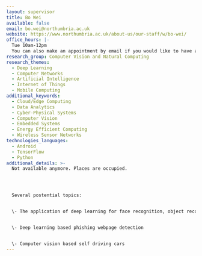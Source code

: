 ```yaml
---
layout: supervisor
title: Bo Wei
available: false
email: bo.wei@northumbria.ac.uk
website: https://www.northumbria.ac.uk/about-us/our-staff/w/bo-wei/
office_hours: |-
  Tue 10am-12pm
  You can also make an appointment by email if you would like to have a meeting.
research_group: Computer Vision and Natural Computing
research_themes:
  - Deep Learning
  - Computer Networks
  - Artificial Intelligence
  - Internet of Things
  - Mobile Computing
additional_keywords:
  - Cloud/Edge Computing
  - Data Analytics
  - Cyber-Physical Systems
  - Computer Vision
  - Embedded Systems
  - Energy Efficient Computing
  - Wireless Sensor Networks
technologies_languages:
  - Android
  - TensorFlow
  - Python
additional_details: >-
  Not available anymore. Places are occupied. 




  Several postential topics:


  \- The application of deep learning for face recognition, object recognition in mobile phones


  \- Deep learning based phishing webpage detection


  \- Computer vision based self driving cars
---
```

